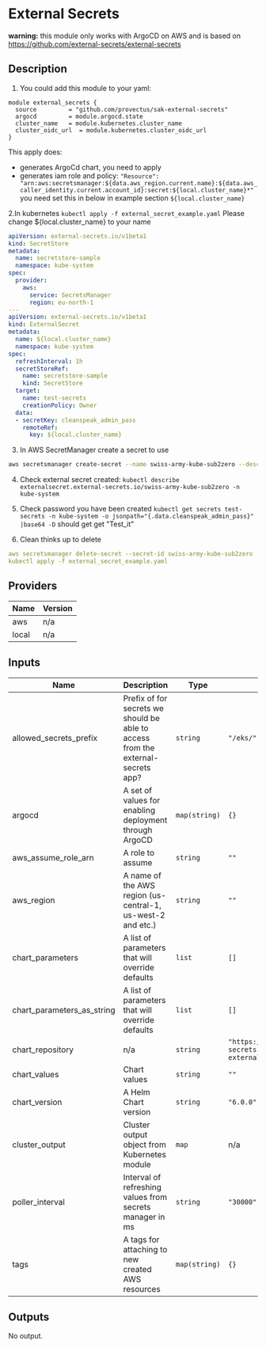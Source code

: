 # External Secrets

__warning:__ this module only works with ArgoCD on AWS and is based on <https://github.com/external-secrets/external-secrets>

## Description

1. You could add this module to your yaml:

``` hcl
module external_secrets {
  source         = "github.com/provectus/sak-external-secrets"
  argocd         = module.argocd.state
  cluster_name   = module.kubernetes.cluster_name
  cluster_oidc_url  = module.kubernetes.cluster_oidc_url
}
```

This apply does:

- generates ArgoCd chart, you need to apply
- generates iam role and policy:
```"Resource": "arn:aws:secretsmanager:${data.aws_region.current.name}:${data.aws_caller_identity.current.account_id}:secret:${local.cluster_name}*"```
you need set this in below in example section ```${local.cluster_name}```

2.In kubernetes ```kubectl apply -f external_secret_example.yaml```
Please change ${local.cluster_name} to your name

```yaml
apiVersion: external-secrets.io/v1beta1
kind: SecretStore
metadata:
  name: secretstore-sample
  namespace: kube-system
spec:
  provider:
    aws:
      service: SecretsManager
      region: eu-north-1
---
apiVersion: external-secrets.io/v1beta1
kind: ExternalSecret
metadata:
  name: ${local.cluster_name}
  namespace: kube-system
spec:
  refreshInterval: 1h
  secretStoreRef:
    name: secretstore-sample
    kind: SecretStore
  target:
    name: test-secrets
    creationPolicy: Owner
  data:
  - secretKey: cleanspeak_admin_pass
    remoteRef:
      key: ${local.cluster_name}
```

3. In AWS SecretManager create a secret to use

```bash
aws secretsmanager create-secret --name swiss-army-kube-sub2zero --description "My test secret created with the CLI." --secret-string "Test_it"
```

4. Check external secret created:
```kubectl describe externalsecret.external-secrets.io/swiss-army-kube-sub2zero -n kube-system```

5. Check password you have been created
```kubectl get secrets test-secrets -n kube-system -o jsonpath="{.data.cleanspeak_admin_pass}" |base64 -D```
should get get "Test_it"

6. Clean thinks up to delete

```yaml
aws secretsmanager delete-secret --secret-id swiss-army-kube-sub2zero
kubectl apply -f external_secret_example.yaml

```

## Providers

| Name | Version |
|------|---------|
| aws | n/a |
| local | n/a |

## Inputs

| Name | Description | Type | Default | Required |
|------|-------------|------|---------|:-----:|
| allowed\_secrets\_prefix | Prefix of for secrets we should be able to access from the external-secrets app? | `string` | `"/eks/"` | no |
| argocd | A set of values for enabling deployment through ArgoCD | `map(string)` | `{}` | no |
| aws\_assume\_role\_arn | A role to assume | `string` | `""` | no |
| aws\_region | A name of the AWS region (us-central-1, us-west-2 and etc.) | `string` | `""` | no |
| chart\_parameters | A list of parameters that will override defaults | `list` | `[]` | no |
| chart\_parameters\_as\_string | A list of parameters that will override defaults | `list` | `[]` | no |
| chart\_repository | n/a | `string` | `"https://external-secrets.github.io/kubernetes-external-secrets/"` | no |
| chart\_values | Chart values | `string` | `""` | no |
| chart\_version | A Helm Chart version | `string` | `"6.0.0"` | no |
| cluster\_output | Cluster output object from Kubernetes module | `map` | n/a | yes |
| poller\_interval | Interval of refreshing values from secrets manager in ms | `string` | `"30000"` | no |
| tags | A tags for attaching to new created AWS resources | `map(string)` | `{}` | no |

## Outputs

No output.
